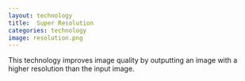 ```yaml
---
layout: technology
title:  Super Resolution
categories: technology
image: resolution.png
---
```

This technology improves image quality by outputting an image with a higher resolution than the input image.